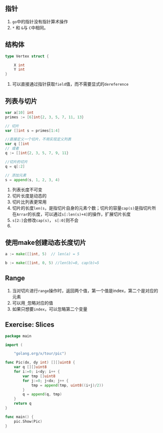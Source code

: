 ## 指针
1. `go`中的指针没有指针算术操作
1. `*` 和 `&`与 `C`中相同。


## 结构体
```go
type Vertex struct {

    X int
    Y int
}
```
1. 可以直接通过指针获取`field`值，而不需要显式的`dereference`


## 列表与切片
```go
var a[10] int
primes := [6]int{2, 3, 5, 7, 11, 13}

// 切片
var []int s = primes[1:4]

//直接定义一个切片，不用实现定义列表
var q []int
// 或者
q := []int{2, 3, 5, 7, 9, 11}

//切片的切片
q = q[:2]

// 添加元素
s = append(s, 1, 2, 3, 4)
```
1. 列表长度不可变
1. 切片长度是动态的
1. 切片比列表更常用
1. 切片的长度`len(s`，是指切片自身的元素个数；切片的容量`cap(s)`是指切片所在`Arrar`的长度，可以通过`s[:len(s)+4]`的操作，扩展切片长度
1. `s[2:]`会修改`cap(s)`， `s[:0]`则不会
1. 

## 使用make创建动态长度切片
```go
a := make([]int, 5)  // len(a) = 5

b := make([]int, 0, 5) //len(b)=0, cap(b)=5
```

## Range
1. 当对切片进行`range`操作时，返回两个值，第一个值是index，第二个是对应的元素
1. 可以用`_`忽略对应的值
1. 如果只想要`index`，可以忽略第二个变量

## Exercise: Slices
```go
package main

import (

	"golang.org/x/tour/pic")

func Pic(dx, dy int) [][]uint8 {
	var q [][]uint8
	for i:=0; i<dy; i++ {
		var tmp []uint8
		for j:=0; j<dx; j++ {
			tmp = append(tmp, uint8((i+j)/2))
		}
		q = append(q, tmp)
	}
	return q
}

func main() {
	pic.Show(Pic)
}
```
